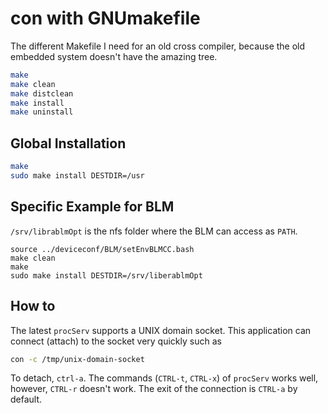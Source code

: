 # con with GNUmakefile

The different Makefile I need for an old cross compiler, because the old embedded system doesn't have the amazing tree.

```bash
make
make clean
make distclean
make install
make uninstall
```
## Global Installation

```bash
make 
sudo make install DESTDIR=/usr
```


## Specific Example for BLM

`/srv/librablmOpt` is the nfs folder where the BLM can access as `PATH`.


```
source ../deviceconf/BLM/setEnvBLMCC.bash
make clean
make
sudo make install DESTDIR=/srv/liberablmOpt
```

## How to

The latest `procServ` supports a UNIX domain socket. This application can connect (attach) to the socket very quickly such as

```bash
con -c /tmp/unix-domain-socket
```

To detach, `ctrl-a`.  The commands (`CTRL-t`, `CTRL-x`) of `procServ` works well, however, `CTRL-r` doesn't work. The exit of the connection is `CTRL-a` by default.



